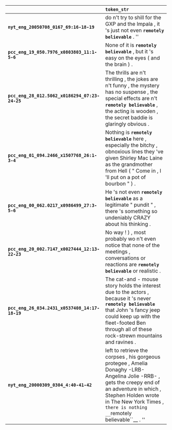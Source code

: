 |                                                | `token_str`                                                                                                                                                                                                                                         |
|:-----------------------------------------------|:----------------------------------------------------------------------------------------------------------------------------------------------------------------------------------------------------------------------------------------------------|
| **`nyt_eng_20050708_0167_69:16-18-19`**        | do n't try to shill for the GXP and the Impala , it 's just not even __``remotely believable``__ . ''                                                                                                                                               |
| **`pcc_eng_19_050.7976_x0803803_11:1-5-6`**    | None of it is __``remotely believable``__ , but it 's easy on the eyes ( and the brain ) .                                                                                                                                                          |
| **`pcc_eng_28_012.5062_x0186294_07:23-24-25`** | The thrills are n't thrilling , the jokes are n't funny , the mystery has no suspense , the special effects are n't __``remotely believable``__ , the acting is wooden , the secret baddie is glaringly obvious .                                   |
| **`pcc_eng_01_094.2466_x1507768_26:1-3-4`**    | Nothing is __``remotely believable``__ here , especially the bitchy , obnoxious lines they 've given Shirley Mac Laine as the grandmother from Hell ( " Come in , I 'll put on a pot of bourbon " ) .                                               |
| **`pcc_eng_00_062.0217_x0986499_27:3-5-6`**    | He 's not even __``remotely believable``__ as a legitimate " pundit " , there 's something so undeniably CRAZY about his thinking .                                                                                                                 |
| **`pcc_eng_20_002.7147_x0027444_12:13-22-23`** | No way ! ) , most probably wo n't even notice that none of the meetings , conversations or reactions are __``remotely believable``__ or realistic .                                                                                                 |
| **`pcc_eng_26_034.2431_x0537408_14:17-18-19`** | The cat-and - mouse story holds the interest due to the actors , because it 's never __``remotely believable``__ that John 's fancy jeep could keep up with the fleet-footed Ben through all of these rock-strewn mountains and ravines .           |
| **`nyt_eng_20000309_0304_4:40-41-42`**         | left to retrieve the corpses , his gorgeous protegee , Amelia Donaghy -LRB- Angelina Jolie -RRB- , gets the creepy end of an adventure in which , Stephen Holden wrote in The New York Times , `` there is nothing __``remotely believable``__ . '' |